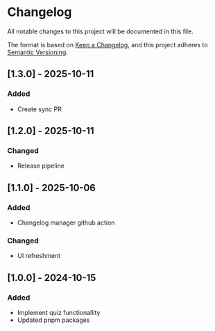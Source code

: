 # Changelog
All notable changes to this project will be documented in this file.

The format is based on [Keep a Changelog](https://keepachangelog.com/en/1.0.0/),
and this project adheres to [Semantic Versioning](https://semver.org/spec/v2.0.0.html).

## [1.3.0] - 2025-10-11
### Added
- Create sync PR

## [1.2.0] - 2025-10-11
### Changed
- Release pipeline

## [1.1.0] - 2025-10-06
### Added
- Changelog manager github action

### Changed
- UI refreshment

## [1.0.0] - 2024-10-15
### Added
- Implement quiz functionallity
- Updated pnpm packages
